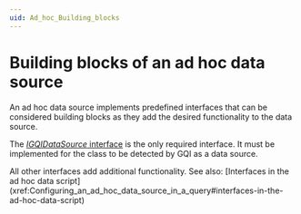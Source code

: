 ```yaml
---
uid: Ad_hoc_Building_blocks
---
```


# Building blocks of an ad hoc data source

An ad hoc data source implements predefined interfaces that can be considered building blocks as they add the desired functionality to the data source.

The [*IGQIDataSource* interface](xref:IGQIDataSource) is the only required interface. It must be implemented for the class to be detected by GQI as a data source.

All other interfaces add additional functionality. See also: [Interfaces in the ad hoc data script] (xref:Configuring_an_ad_hoc_data_source_in_a_query#interfaces-in-the-ad-hoc-data-script)
